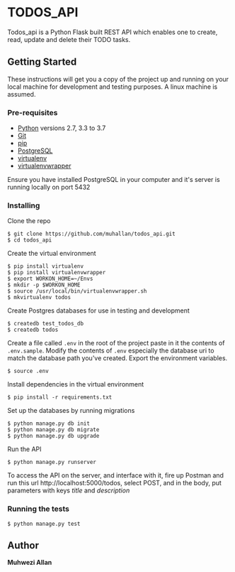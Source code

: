 # TODOS_API

Todos_api is a Python Flask built REST API which enables one to create, read, update and delete their TODO tasks.

## Getting Started

These instructions will get you a copy of the project up and running on your local machine for development and testing purposes. A linux machine is assumed.

### Pre-requisites
* [Python](https://docs.python.org/3/) versions 2.7, 3.3 to 3.7
* [Git](https://git-scm.com/)
* [pip](https://pypi.python.org/pypi/pip)
* [PostgreSQL](https://www.postgresql.org/docs/current/static/tutorial.html)
* [virtualenv](https://virtualenv.pypa.io/en/stable/)
* [virtualenvwrapper](https://virtualenvwrapper.readthedocs.io/en/latest/)

Ensure you have installed PostgreSQL in your computer and it's server is running locally on port 5432

### Installing

Clone the repo

```
$ git clone https://github.com/muhallan/todos_api.git
$ cd todos_api
```

Create the virtual environment

```
$ pip install virtualenv
$ pip install virtualenvwrapper
$ export WORKON_HOME=~/Envs
$ mkdir -p $WORKON_HOME
$ source /usr/local/bin/virtualenvwrapper.sh
$ mkvirtualenv todos
```

Create Postgres databases for use in testing and development

```
$ createdb test_todos_db
$ createdb todos
```

Create a file called `.env` in the root of the project paste in it the contents of `.env.sample`.
Modify the contents of `.env` especially the database uri to match the database path you've created.
Export the environment variables.

```
$ source .env
```
Install dependencies in the virtual environment

```
$ pip install -r requirements.txt
```

Set up the databases by running migrations
```
$ python manage.py db init
$ python manage.py db migrate
$ python manage.py db upgrade
```
Run the API

```
$ python manage.py runserver
```

To access the API on the server, and interface with it, fire up Postman and run this url
http://localhost:5000/todos, select POST, and in the body, put parameters with keys *title* and *description*

### Running the tests

```
$ python manage.py test
```

## Author

**Muhwezi Allan**

